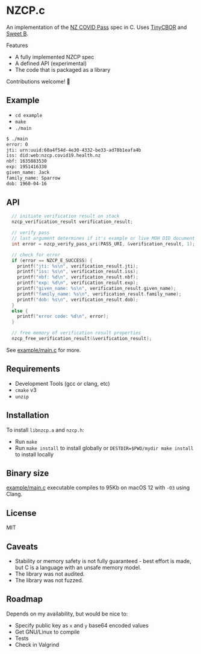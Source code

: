 # NZCP.c
An implementation of the [NZ COVID Pass](https://github.com/minhealthnz/nzcovidpass-spec) spec in C. Uses [TinyCBOR](https://github.com/intel/tinycbor) and [Sweet B](https://github.com/westerndigitalcorporation/sweet-b).

Features
- A fully implemented NZCP spec
- A defined API (experimental)
- The code that is packaged as a library

Contributions welcome! 🥳

## Example
- `cd example`
- `make`
- `./main`

```bash
$ ./main
error: 0
jti: urn:uuid:60a4f54d-4e30-4332-be33-ad78b1eafa4b
iss: did:web:nzcp.covid19.health.nz
nbf: 1635883530
exp: 1951416330
given_name: Jack
family_name: Sparrow
dob: 1960-04-16
```
## API
```c
  // initiate verification result on stack
  nzcp_verification_result verification_result;

  // verify pass
  // last argument determines if it's example or live MOH DID document
  int error = nzcp_verify_pass_uri(PASS_URI, &verification_result, 1);

  // check for error
  if (error == NZCP_E_SUCCESS) {
    printf("jti: %s\n", verification_result.jti);
    printf("iss: %s\n", verification_result.iss);
    printf("nbf: %d\n", verification_result.nbf);
    printf("exp: %d\n", verification_result.exp);
    printf("given_name: %s\n", verification_result.given_name);
    printf("family_name: %s\n", verification_result.family_name);
    printf("dob: %s\n", verification_result.dob);
  }
  else {
    printf("error code: %d\n", error);
  }

  // free memory of verification result properties
  nzcp_free_verification_result(&verification_result);
```

See [example/main.c](example/main.c) for more.

## Requirements
- Development Tools (gcc or clang, etc)
- `cmake` v3
- `unzip`

## Installation
To install `libnzcp.a` and `nzcp.h`:
- Run `make`
- Run `make install` to install globally or `DESTDIR=$PWD/mydir make install` to install locally

## Binary size
[example/main.c](example/main.c) executable compiles to 95Kb on macOS 12 with `-O3` using Clang.

## License
MIT

## Caveats
- Stability or memory safety is not fully guaranteed - best effort is made, but C is a language with an unsafe memory model.
- The library was not audited.
- The library was not fuzzed.

## Roadmap
Depends on my availability, but would be nice to:
- Specify public key as `x` and `y` base64 encoded values
- Get GNU/Linux to compile
- Tests
- Check in Valgrind
